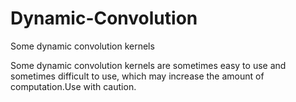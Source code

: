 # Dynamic-Convolution
Some dynamic convolution kernels


Some dynamic convolution kernels are sometimes easy to use and sometimes difficult to use, which may increase the amount of computation.Use with caution.
